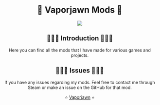 <div align="Center">

# 👾 Vaporjawn Mods 👾
![](https://komarev.com/ghpvc/?username=Vaporjawn-Mods&color=blueviolet&label=Friendly+Visitors&style=plastic)
## 🙇🏾‍♂️ Introduction 🙇🏾‍♂️

Here you can find all the mods that I have made for various games and projects.

## 🤷🏽‍♀️ Issues 🤷🏽‍♀️

If you have any issues regarding my mods.  Feel free to contact me through Steam or make an issue on the GitHub for that mod. 

⭐️ [Vaporjawn](https://github.com/vaporjawn) ⭐️

</div>